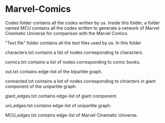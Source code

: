# Marvel-Comics
Codes folder contains all the codes written by us. Inside this folder, a folder named MCU contains all the codes written to generate a network of Marvel Cinematic Universe for comparison with the Marvel Comics.



"Text file" folder contains all the text files used by us. In this folder


characters.txt contains a list of nodes corresponding to characters.

comics.txt contains a list of nodes corresponding to comic books.

out.txt contains edge-list of the bipartite graph.

connected.txt contains a list of nodes corresponding to chracters in giant component of the unipartite graph.

giant_edges.txt contains edge-list of giant component.

uni_edges.txt contains edge-list of unipartite graph.

MCU_edges.txt contains edge-list of Marvel Cinematic Universe.
